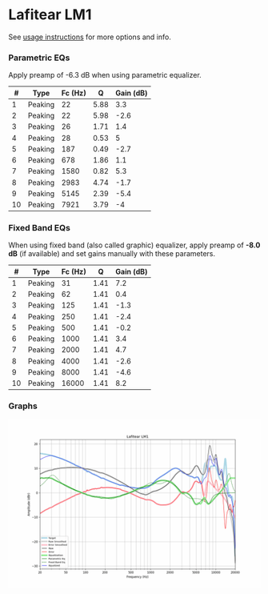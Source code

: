 # Lafitear LM1
See [usage instructions](https://github.com/jaakkopasanen/AutoEq#usage) for more options and info.

### Parametric EQs
Apply preamp of -6.3 dB when using parametric equalizer.

|   # | Type    |   Fc (Hz) |    Q |   Gain (dB) |
|-----|---------|-----------|------|-------------|
|   1 | Peaking |        22 | 5.88 |         3.3 |
|   2 | Peaking |        22 | 5.98 |        -2.6 |
|   3 | Peaking |        26 | 1.71 |         1.4 |
|   4 | Peaking |        28 | 0.53 |         5   |
|   5 | Peaking |       187 | 0.49 |        -2.7 |
|   6 | Peaking |       678 | 1.86 |         1.1 |
|   7 | Peaking |      1580 | 0.82 |         5.3 |
|   8 | Peaking |      2983 | 4.74 |        -1.7 |
|   9 | Peaking |      5145 | 2.39 |        -5.4 |
|  10 | Peaking |      7921 | 3.79 |        -4   |

### Fixed Band EQs
When using fixed band (also called graphic) equalizer, apply preamp of **-8.0 dB** (if available) and set gains manually with these parameters.

|   # | Type    |   Fc (Hz) |    Q |   Gain (dB) |
|-----|---------|-----------|------|-------------|
|   1 | Peaking |        31 | 1.41 |         7.2 |
|   2 | Peaking |        62 | 1.41 |         0.4 |
|   3 | Peaking |       125 | 1.41 |        -1.3 |
|   4 | Peaking |       250 | 1.41 |        -2.4 |
|   5 | Peaking |       500 | 1.41 |        -0.2 |
|   6 | Peaking |      1000 | 1.41 |         3.4 |
|   7 | Peaking |      2000 | 1.41 |         4.7 |
|   8 | Peaking |      4000 | 1.41 |        -2.6 |
|   9 | Peaking |      8000 | 1.41 |        -4.6 |
|  10 | Peaking |     16000 | 1.41 |         8.2 |

### Graphs
![](./Lafitear%20LM1.png)
